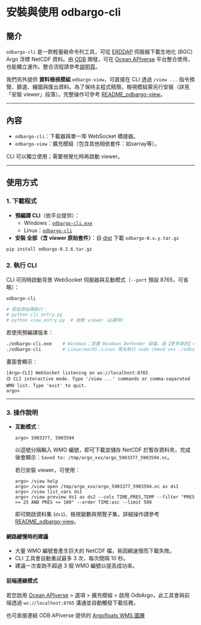 # 安裝與使用 odbargo-cli

## 簡介
`odbargo-cli` 是一款輕量級命令列工具，可從 [ERDDAP](https://erddap.ifremer.fr/erddap/index.html) 伺服器下載生地化 (BGC) Argo 浮標 NetCDF 資料。由 [ODB](https://www.odb.ntu.edu.tw/) 開發，可在 [Ocean APIverse](https://api.odb.ntu.edu.tw/hub/) 平台整合使用，也能獨立運作。整合流程請參考[說明頁](https://api.odb.ntu.edu.tw/hub/?help=Argo)。

我們另外提供 **資料檢視模組** `odbargo-view`，可直接在 CLI 透過 `/view ...` 指令預覽、篩選、繪圖與匯出資料。為了保持主程式精簡，檢視模組需另行安裝（詳見「安裝 viewer」段落）。完整操作可參考 [README_odbargo-view](https://github.com/cywhale/argo/blob/main/README_odbargo-view_tw.md)。

---

## 內容

- `odbargo-cli`：下載器與單一埠 WebSocket 橋接器。
- `odbargo-view`：擴充模組（包含其他相依套件：如xarray等）。

CLI 可以獨立使用；需要視覺化時再啟動 viewer。

---

## 使用方式

### 1. 下載程式

- **預編譯 CLI**（依平台提供）：
  - Windows：[`odbargo-cli.exe`](https://github.com/cywhale/argo/blob/main/dist/win_cli/odbargo-cli.exe)
  - Linux：[`odbargo-cli`](https://github.com/cywhale/argo/blob/main/dist/linux_cli/odbargo-cli)
- **安裝 全部（含  viewer 原始套件）**：自 [dist](https://github.com/cywhale/argo/tree/main/dist) 下載 `odbargo-0.x.y.tar.gz`

```bash
pip install odbargo-0.2.6.tar.gz
```

### 2. 執行 CLI

CLI 可同時啟動背景 WebSocket 伺服器與互動模式（`--port` 預設 8765，可省略）：

```bash
odbargo-cli

# 若從原始碼執行：
# python cli_entry.py
# python view_entry.py  # 啟動 viewer（必要時）
```

若使用預編譯版本：

```bash
./odbargo-cli.exe    # Windows；若遭 Windows Defender 阻擋，選【更多資訊】→【仍要執行】
./odbargo-cli        # Linux/macOS；Linux 需先執行 sudo chmod u+x ./odbargo-cli
```

畫面會顯示：

```
[Argo-CLI] WebSocket listening on ws://localhost:8765
🟡 CLI interactive mode. Type '/view ...' commands or comma-separated WMO list. Type 'exit' to quit.
argo>
```

---

### 3. 操作說明

* **互動模式**：

  ```
  argo> 5903377, 5903594
  ```

  以逗號分隔輸入 WMO 編號，即可下載並儲存 NetCDF 於暫存資料夾，完成後會顯示：`Saved to: /tmp/argo_xxx/argo_5903377_5903594.nc`。
  
  若已安裝 viewer，可使用：

  ```
  argo> /view help
  argo> /view open /tmp/argo_xxx/argo_5903377_5903594.nc as ds1
  argo> /view list_vars ds1
  argo> /view preview ds1 as ds2 --cols TIME,PRES,TEMP --filter "PRES >= 25 AND PRES <= 100" --order TIME:asc --limit 500
  ```
  
  即可開啟資料集 (`ds1`)、檢視變數與預覽子集，詳細操作請參考 [README_odbargo-view](https://github.com/cywhale/argo/blob/main/README_odbargo-view_tw.md)。

#### 網路緩慢時的建議

* 大量 WMO 編號會產生巨大的 NetCDF 檔，易因網速慢而下載失敗。
* CLI 工具會自動重試最多 3 次，每次間隔 10 秒。
* 建議一次查詢不超過 3 個 WMO 編號以提高成功率。

#### 前端連線模式

若您啟用 [Ocean APIverse](https://api.odb.ntu.edu.tw/hub/settings) > 選項 > 擴充模組 > 啟用 OdbArgo，此工具會與前端透過 `ws://localhost:8765` 溝通並自動觸發下載任務。

也可直接連結 ODB APIverse 提供的 [Argofloats WMS 圖層](https://api.odb.ntu.edu.tw/hub/earth/settings?ogcurl=https://ecodata.odb.ntu.edu.tw/geoserver/odbargo/wms&service=WMS&layer=argofloats)
